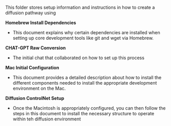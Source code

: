 This folder stores setup information and instructions in how to create a diffusion pathway using 

**Homebrew Install Dependencies**  
- This document explains why certain dependencies are installed when setting up core development tools like git and wget via Homebrew.

**CHAT-GPT Raw Conversion**
- The initial chat that collaborated on how to set up this process

**Mac Initial Configuration**
- This document provides a detailed description about how to install the different components needed to install the appropriate development environment on the Mac.

**Diffusion ControlNet Setup**
- Once the Macintosh is appropriately configured, you can then follow the steps in this document to install the necessary structure to operate within teh diffusion environment
